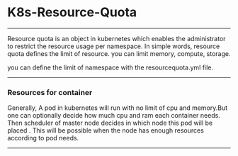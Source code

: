 # K8s-Resource-Quota

********

Resource quota is an object in kubernetes which enables the administrator to restrict the 
resource usage per namespace. In simple words, resource quota defines the limit of resource.
you can limit memory, compute, storage.

you can define the limit of namespace with the resourcequota.yml file.
 
*******

<h3>Resources for container </h3>

Generally, A pod in kubernetes will run with no limit of cpu and memory.But one can optionally decide how much cpu and ram each container needs. Then scheduler of master node 
decides in which node this pod will be placed . This will be possible when the node has enough resources according to pod needs.

********